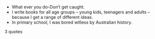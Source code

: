 - What ever you do-Don’t get caught.
 - I write books for all age groups – young kids, teenagers and adults – because I get a range of different ideas.
 - In primary school, I was bored witless by Australian history.

3 quotes
